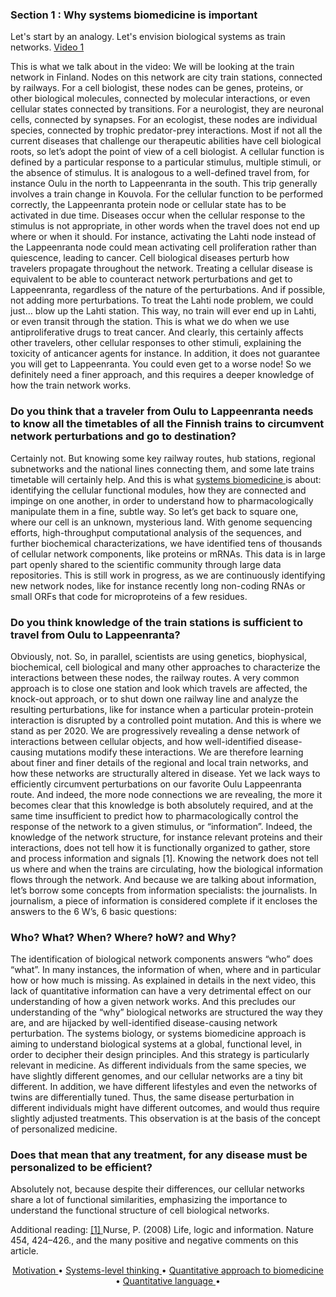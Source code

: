 ### Section 1 : Why systems biomedicine is important

Let's start by an analogy. Let's envision biological systems as train networks.
<a href="https://media.uef.fi/View.aspx?id=65542~5j~C5GUS5vAwm&code=AE~w3I4pTBhJssEXhcCUSUSVbKif7yPImJpIzQvy8bfG2hfrLxaKKMQ9lI67P&ax=7D~LSp9erM3CiCzTL"> Video 1 </a>

This is what we talk about in the video:
We will be looking at the train network in Finland. Nodes on this network are city train stations, connected by railways. For a cell biologist, these nodes can be genes, proteins, or other biological molecules, connected by molecular interactions, or even cellular states connected by transitions. For a neurologist, they are neuronal cells, connected by synapses. For an ecologist, these nodes are individual species, connected by trophic predator-prey interactions. 
Most if not all the current diseases that challenge our therapeutic abilities have cell biological roots, so let’s adopt the point of view of a cell biologist. A cellular function is defined by a particular response to a particular stimulus, multiple stimuli, or the absence of stimulus. It is analogous to a well-defined travel from, for instance Oulu in the north to Lappeenranta in the south. This trip generally involves a train change in Kouvola. For the cellular function to be performed correctly, the Lappeenranta protein node or cellular state has to be activated in due time. Diseases occur when the cellular response to the stimulus is not appropriate, in other words when the travel does not end up where or when it should. For instance, activating the Lahti node instead of the Lappeenranta node could mean activating cell proliferation rather than quiescence, leading to cancer. 
Cell biological diseases perturb how travelers propagate throughout the network. Treating a cellular disease is equivalent to be able to counteract network perturbations and get to Lappeenranta, regardless of the nature of the perturbations.  And if possible, not adding more perturbations. To treat the Lahti node problem, we could just… blow up the Lahti station. This way, no train will ever end up in Lahti, or even transit through the station. This is what we do when we use antiproliferative drugs to treat cancer. And clearly, this certainly affects other travelers, other cellular responses to other stimuli, explaining the toxicity of anticancer agents for instance. In addition, it does not guarantee you will get to Lappeenranta. You could even get to a worse node!
So we definitely need a finer approach, and this requires a deeper knowledge of how the train network works. 
### Do you think that a traveler from Oulu to Lappeenranta needs to know all the timetables of all the Finnish trains to circumvent network perturbations and go to destination?
Certainly not. But knowing some key railway routes, hub stations, regional subnetworks and the national lines connecting them, and some late trains timetable will certainly help. And this is what <a href="https://www.youtube.com/watch?time_continue=1&v=895O1RP7L6c&feature=emb_logo"> systems biomedicine </a>  is about: identifying the cellular functional modules, how they are connected and impinge on one another, in order to understand how to pharmacologically manipulate them in a fine, subtle way. 
So let’s get back to square one, where our cell is an unknown, mysterious land. With genome sequencing efforts, high-throughput computational analysis of the sequences, and further biochemical characterizations, we have identified tens of thousands of cellular network components, like proteins or mRNAs. This data is in large part openly shared to the scientific community through large data repositories. 
This is still work in progress, as we are continuously identifying new network nodes, like for instance recently long non-coding RNAs or small ORFs that code for microproteins of a few residues. 

### Do you think knowledge of the train stations is sufficient to travel from Oulu to Lappeenranta?
Obviously, not. So, in parallel, scientists are using genetics, biophysical, biochemical, cell biological and many other approaches to characterize the interactions between these nodes, the railway routes. A very common approach is to close one station and look which travels are affected, the knock-out approach, or to shut down one railway line and analyze the resulting perturbations, like for instance when a particular protein-protein interaction is disrupted by a controlled point mutation. 
And this is where we stand as per 2020. We are progressively revealing a dense network of interactions between cellular objects, and how well-identified disease-causing mutations modify these interactions. We are therefore learning about finer and finer details of the regional and local train networks, and how these networks are structurally altered in disease. 
Yet we lack ways to efficiently circumvent perturbations on our favorite Oulu Lappeenranta route. And indeed, the more node connections we are revealing, the more it becomes clear that this knowledge is both absolutely required, and at the same time insufficient to predict how to pharmacologically control the response of the network to a given stimulus, or “information”. Indeed, the knowledge of the network structure, for instance relevant proteins and their interactions, does not tell how it is functionally organized to gather, store and process information and signals [1]. Knowing the network does not tell us where and when the trains are circulating, how the biological information flows through the network. 
And because we are talking about information, let’s borrow some concepts from information specialists: the journalists. In journalism, a piece of information is considered complete if it encloses the answers to the 6 W’s, 6 basic questions: 
### Who? What? When? Where? hoW? and Why?  
The identification of biological network components answers “who” does “what”. In many instances, the information of when, where and in particular how or how much is missing. As explained in details in the next video, this lack of quantitative information can have a very detrimental effect on our understanding of how a given network works. And this precludes our understanding of the “why” biological networks are structured the way they are, and are hijacked by well-identified disease-causing network perturbation. The systems biology, or systems biomedicine approach is aiming to understand biological systems at a global, functional level, in order to decipher their design principles. 
And this strategy is particularly relevant in medicine. As different individuals from the same species, we have slightly different genomes, and our cellular networks are a tiny bit different. In addition, we have different lifestyles and even the networks of twins are differentially tuned. Thus, the same disease perturbation in different individuals might have different outcomes, and would thus require slightly adjusted treatments. This observation is at the basis of the concept of personalized medicine.

### Does that mean that any treatment, for any disease must be personalized to be efficient?
Absolutely not, because despite their differences, our cellular networks share a lot of functional similarities, emphasizing the importance to understand the functional structure of cell biological networks. 

Additional reading: 
<a href="https://doi.org/10.1038/454424a"> [1] </a> Nurse, P. (2008) Life, logic and information. Nature 454, 424–426., and the many positive and negative comments on this article.

<p align="center">
  <a href="p1.md">   Motivation    </a> •
  <a href="p2.md">   Systems-level thinking   </a> •
  <a href="p3.md">   Quantitative approach to biomedicine    </a> •
  <a href="p4.md">   Quantitative language    </a> •
</p>
